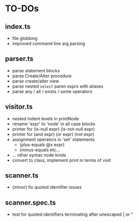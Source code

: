 # TO-DOs

## index.ts
- file globbing
- improved command line arg parsing

## parser.ts
- parse statement blocks
- parse Create/Alter procedure
- parse create/alter view
- parse nested `select` paren exprs with aliases
- parse any / all / exists / some operators

## visitor.ts
- nested indent levels in printNode
- rename 'expr' to 'node' in all case blocks
- printer for (is-null expr) (is-not-null expr)
- printer for (and expr) (or expr) (not expr)
- assignment operators in 'set' statements
  - (plus-equals @x expr)
  - (minus-equals etc...
- ... other syntax node kinds
- convert to class, implement print in terms of visit<T>

## scanner.ts
- (minor) fix quoted identifier issues

## scanner.spec.ts
- test for quoted identifiers terminating after unescaped ] or "
